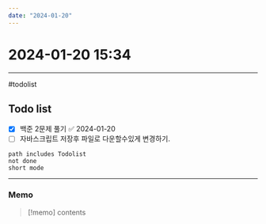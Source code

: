 ```yaml
---
date: "2024-01-20"
---
```

# 2024-01-20 15:34
---
#todolist 
## Todo list
- [x] 백준 2문제 풀기 ✅ 2024-01-20
- [ ] 자바스크립트 저장후 파일로 다운할수있게 변경하기.
```tasks
path includes Todolist
not done
short mode
```
---
### Memo
> [!memo]
> contents
